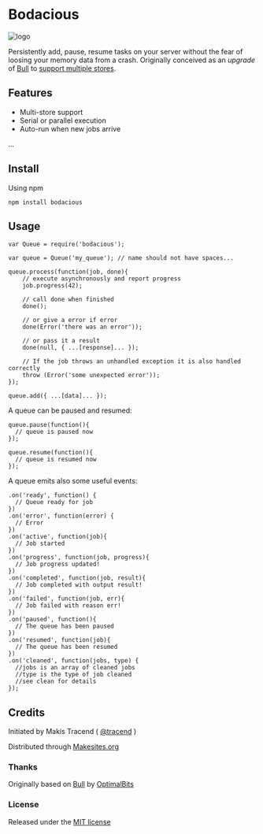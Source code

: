 # Bodacious

![logo](http://cdn.makesites.org/media/project/bodacious/logo-2k.png)

Persistently add, pause, resume tasks on your server without the fear of loosing your memory data from a crash. Originally conceived as an _upgrade_ of [Bull](https://github.com/OptimalBits/bull) to [support multiple stores](https://github.com/OptimalBits/bull/issues/104).

## Features

* Multi-store support
* Serial or parallel execution
* Auto-run when new jobs arrive

...

## Install

Using npm
```
npm install bodacious
```

## Usage

```
var Queue = require('bodacious');

var queue = Queue('my_queue'); // name should not have spaces...

queue.process(function(job, done){
	// execute asynchronously and report progress
	job.progress(42);

	// call done when finished
	done();

	// or give a error if error
	done(Error('there was an error'));

	// or pass it a result
	done(null, { ...[response]... });

	// If the job throws an unhandled exception it is also handled correctly
	throw (Error('some unexpected error'));
});

queue.add({ ...[data]... });
```
A queue can be paused and resumed:

```
queue.pause(function(){
  // queue is paused now
});

queue.resume(function(){
  // queue is resumed now
});
```
A queue emits also some useful events:

```
.on('ready', function() {
  // Queue ready for job
})
.on('error', function(error) {
  // Error
})
.on('active', function(job){
  // Job started
})
.on('progress', function(job, progress){
  // Job progress updated!
})
.on('completed', function(job, result){
  // Job completed with output result!
})
.on('failed', function(job, err){
  // Job failed with reason err!
})
.on('paused', function(){
  // The queue has been paused
})
.on('resumed', function(job){
  // The queue has been resumed
})
.on('cleaned', function(jobs, type) {
  //jobs is an array of cleaned jobs
  //type is the type of job cleaned
  //see clean for details
});
```

## Credits

Initiated by Makis Tracend ( [@tracend](https://github.com/tracend) )

Distributed through [Makesites.org](http://makesites.org)

### Thanks

Originally based on [Bull](https://github.com/OptimalBits/bull) by [OptimalBits](https://github.com/OptimalBits)

### License

Released under the [MIT license](http://makesites.org/licenses/MIT)
